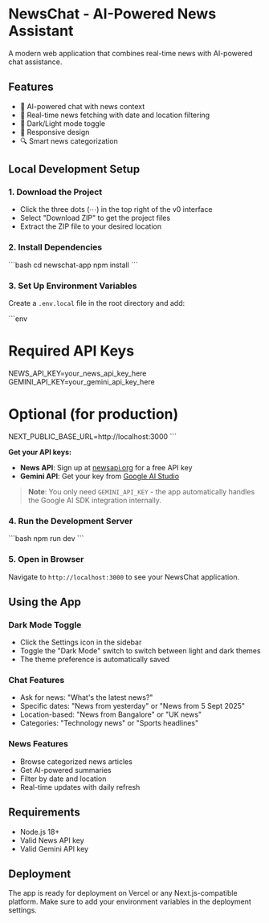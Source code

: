 # NewsChat - AI-Powered News Assistant

A modern web application that combines real-time news with AI-powered chat assistance.

## Features

- 🤖 AI-powered chat with news context
- 📰 Real-time news fetching with date and location filtering
- 🌙 Dark/Light mode toggle
- 📱 Responsive design
- 🔍 Smart news categorization

## Local Development Setup

### 1. Download the Project
- Click the three dots (⋯) in the top right of the v0 interface
- Select "Download ZIP" to get the project files
- Extract the ZIP file to your desired location

### 2. Install Dependencies
\`\`\`bash
cd newschat-app
npm install
\`\`\`

### 3. Set Up Environment Variables
Create a `.env.local` file in the root directory and add:

\`\`\`env
# Required API Keys
NEWS_API_KEY=your_news_api_key_here
GEMINI_API_KEY=your_gemini_api_key_here

# Optional (for production)
NEXT_PUBLIC_BASE_URL=http://localhost:3000
\`\`\`

**Get your API keys:**
- **News API**: Sign up at [newsapi.org](https://newsapi.org) for a free API key
- **Gemini API**: Get your key from [Google AI Studio](https://aistudio.google.com/app/apikey)

> **Note**: You only need `GEMINI_API_KEY` - the app automatically handles the Google AI SDK integration internally.

### 4. Run the Development Server
\`\`\`bash
npm run dev
\`\`\`

### 5. Open in Browser
Navigate to `http://localhost:3000` to see your NewsChat application.

## Using the App

### Dark Mode Toggle
- Click the Settings icon in the sidebar
- Toggle the "Dark Mode" switch to switch between light and dark themes
- The theme preference is automatically saved

### Chat Features
- Ask for news: "What's the latest news?"
- Specific dates: "News from yesterday" or "News from 5 Sept 2025"
- Location-based: "News from Bangalore" or "UK news"
- Categories: "Technology news" or "Sports headlines"

### News Features
- Browse categorized news articles
- Get AI-powered summaries
- Filter by date and location
- Real-time updates with daily refresh

## Requirements

- Node.js 18+ 
- Valid News API key
- Valid Gemini API key

## Deployment

The app is ready for deployment on Vercel or any Next.js-compatible platform. Make sure to add your environment variables in the deployment settings.
